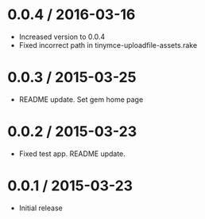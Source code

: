 # 0.0.4 / 2016-03-16

* Increased version to 0.0.4
* Fixed incorrect path in tinymce-uploadfile-assets.rake

# 0.0.3 / 2015-03-25

* README update. Set gem home page

# 0.0.2 / 2015-03-23

* Fixed test app. README update.

# 0.0.1 / 2015-03-23

* Initial release
